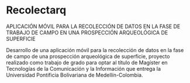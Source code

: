 # Recolectarq
APLICACIÓN MÓVIL PARA LA RECOLECCIÓN DE DATOS EN LA FASE DE TRABAJO DE CAMPO EN UNA PROSPECCIÓN ARQUEOLÓGICA DE SUPERFICIE

Desarrollo de una aplicación móvil para la recolección de datos en la fase de campo de una prospección arqueológica de superficie, proyecto realizado como trabajo de grado para optar al título de Magíster en Tecnologías de la Comunicación y la Información que entrega la Universidad Pontificia Bolivariana de Medellín-Colombia.
